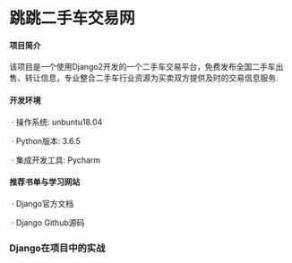 # 跳跳二手车交易网
#### 项目简介

该项目是一个使用Django2开发的一个二手车交易平台，免费发布全国二手车出售、转让信息，专业整合二手车行业资源为买卖双方提供及时的交易信息服务.

#### 开发环境

​	·  操作系统: unbuntu18.04

​	·  Python版本: 3.6.5

​	·  集成开发工具: Pycharm

#### 推荐书单与学习网站

​	·  Django官方文档

​	·  Django Github源码

### Django在项目中的实战



